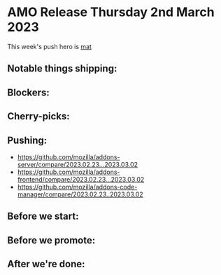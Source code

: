# AMO Release Thursday 2nd March 2023

This week's push hero is [mat](https://github.com/diox)

## Notable things shipping:

## Blockers:

## Cherry-picks:

## Pushing:

- https://github.com/mozilla/addons-server/compare/2023.02.23...2023.03.02
- https://github.com/mozilla/addons-frontend/compare/2023.02.23...2023.03.02
- https://github.com/mozilla/addons-code-manager/compare/2023.02.23..2023.03.02

## Before we start:

## Before we promote:

## After we're done:
